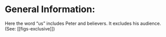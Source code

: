 # General Information:

Here the word “us” includes Peter and believers. It excludes his audience. (See: [[figs-exclusive]])